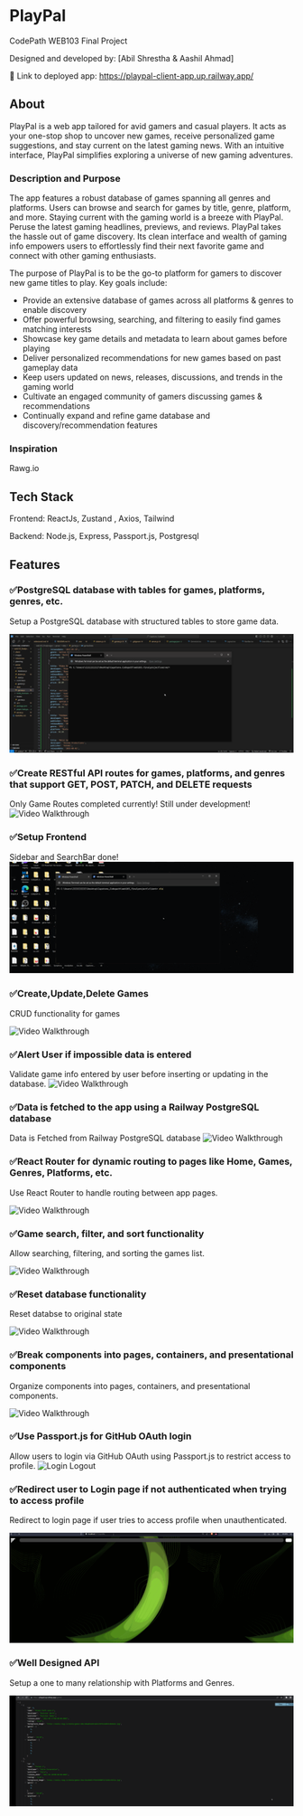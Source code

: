 # PlayPal

CodePath WEB103 Final Project

Designed and developed by: [Abil Shrestha & Aashil Ahmad]

🔗 Link to deployed app: https://playpal-client-app.up.railway.app/

## About

PlayPal is a web app tailored for avid gamers and casual players. It acts as your one-stop shop to uncover new games, receive personalized game suggestions, and stay current on the latest gaming news. With an intuitive interface, PlayPal simplifies exploring a universe of new gaming adventures.

### Description and Purpose

The app features a robust database of games spanning all genres and platforms. Users can browse and search for games by title, genre, platform, and more. Staying current with the gaming world is a breeze with PlayPal. Peruse the latest gaming headlines, previews, and reviews. PlayPal takes the hassle out of game discovery. Its clean interface and wealth of gaming info empowers users to effortlessly find their next favorite game and connect with other gaming enthusiasts.

The purpose of PlayPal is to be the go-to platform for gamers to discover new game titles to play. Key goals include:

<ul>
    <Li>Provide an extensive database of games across all platforms & genres to enable discovery</Li>
    <Li>Offer powerful browsing, searching, and filtering to easily find games matching interests</Li>
    <Li>Showcase key game details and metadata to learn about games before playing</Li>
    <Li>Deliver personalized recommendations for new games based on past gameplay data</Li>
    <Li>Keep users updated on news, releases, discussions, and trends in the gaming world</Li>
    <Li>Cultivate an engaged community of gamers discussing games & recommendations</Li>
    <Li>Continually expand and refine game database and discovery/recommendation features</Li>
</ul>

### Inspiration

Rawg.io

## Tech Stack

Frontend: ReactJs, Zustand , Axios, Tailwind

Backend: Node.js, Express, Passport.js, Postgresql

## Features

### ✅PostgreSQL database with tables for games, platforms, genres, etc.

Setup a PostgreSQL database with structured tables to store game data.

<img src='./client/public/feature.gif' title='db setuo' width='' alt='Video Walkthrough' />

### ✅Create RESTful API routes for games, platforms, and genres that support GET, POST, PATCH, and DELETE requests

Only Game Routes completed currently! Still under development!
<img src='./client/public/api.gif' title='api setup' width='' alt='Video Walkthrough' />

### ✅Setup Frontend

Sidebar and SearchBar done!
<img src='./client/public/dt.gif' title='frontend setup' width='' alt='Video Walkthrough' />

### ✅Create,Update,Delete Games

CRUD functionality for games

<img src='./client/public/Add_edit_delete.gif' title='CRUD Data' width='' alt='Video Walkthrough' />

### ✅Alert User if impossible data is entered

Validate game info entered by user before inserting or updating in the database.
<img src='./client/public/Validate_data.gif' title='Validate Data' width='' alt='Video Walkthrough' />

### ✅Data is fetched to the app using a Railway PostgreSQL database

Data is Fetched from Railway PostgreSQL database
<img src='./client/public/Data_from_Db.gif' title=' Data From Db' width='' alt='Video Walkthrough' />

### ✅React Router for dynamic routing to pages like Home, Games, Genres, Platforms, etc.

Use React Router to handle routing between app pages.

<img src='./client/public/Dynamic Routes.gif' title='dynamic Router' width='' alt='Video Walkthrough' />

### ✅Game search, filter, and sort functionality

Allow searching, filtering, and sorting the games list.

<img src='./client/public/Search and filter data.gif' title='Validate Data' width='' alt='Video Walkthrough' />

### ✅Reset database functionality

Reset databse to original state

<img src='./client/public/Data_reset.gif' title='Validate Data' width='' alt='Video Walkthrough' />

### ✅Break components into pages, containers, and presentational components

Organize components into pages, containers, and presentational components.

<img src='./client/public/Component Heirarchy.gif' title='Organize components' width='' alt='Video Walkthrough' />

### ✅Use Passport.js for GitHub OAuth login

Allow users to login via GitHub OAuth using Passport.js to restrict access to profile.
<img src='./client/public/login_logout.gif' title='Organize components' width='' alt='Login Logout' />

### ✅Redirect user to Login page if not authenticated when trying to access profile

Redirect to login page if user tries to access profile when unauthenticated.

<img src='./client/public/redirect.gif' title='Organize components' width='' alt='Redirec' />

### ✅Well Designed API

Setup a one to many relationship with Platforms and Genres.

<img src='./client/public/well_Api.gif' title='api setuo' width='' alt='Api Walkthrough' />
